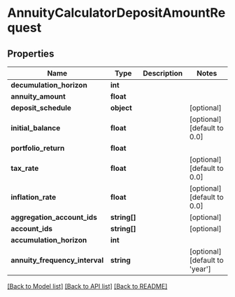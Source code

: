 # AnnuityCalculatorDepositAmountRequest

## Properties
Name | Type | Description | Notes
------------ | ------------- | ------------- | -------------
**decumulation_horizon** | **int** |  | 
**annuity_amount** | **float** |  | 
**deposit_schedule** | **object** |  | [optional] 
**initial_balance** | **float** |  | [optional] [default to 0.0]
**portfolio_return** | **float** |  | 
**tax_rate** | **float** |  | [optional] [default to 0.0]
**inflation_rate** | **float** |  | [optional] [default to 0.0]
**aggregation_account_ids** | **string[]** |  | [optional] 
**account_ids** | **string[]** |  | [optional] 
**accumulation_horizon** | **int** |  | 
**annuity_frequency_interval** | **string** |  | [optional] [default to 'year']

[[Back to Model list]](../README.md#documentation-for-models) [[Back to API list]](../README.md#documentation-for-api-endpoints) [[Back to README]](../README.md)


